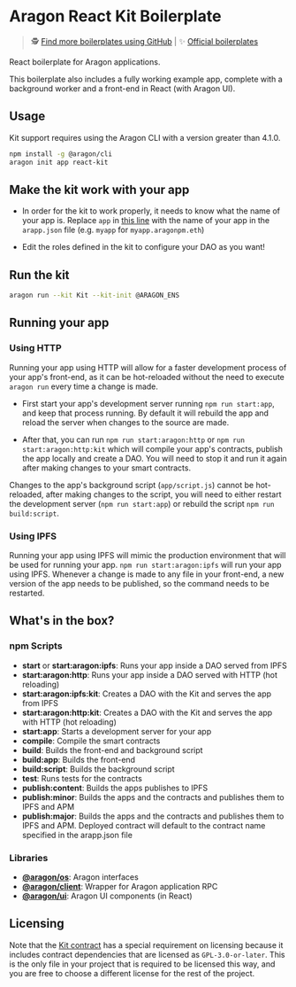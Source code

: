 # Aragon React Kit Boilerplate

> 🕵️ [Find more boilerplates using GitHub](https://github.com/search?q=topic:aragon-boilerplate) |
> ✨ [Official boilerplates](https://github.com/search?q=topic:aragon-boilerplate+org:aragon)

React boilerplate for Aragon applications.

This boilerplate also includes a fully working example app, complete with a background worker and a front-end in React (with Aragon UI).

## Usage

Kit support requires using the Aragon CLI with a version greater than 4.1.0.
```sh
npm install -g @aragon/cli
aragon init app react-kit
```

## Make the kit work with your app

- In order for the kit to work properly, it needs to know what the name of your app is. Replace `app` in [this line](https://github.com/aragon/aragon-react-kit-boilerplate/blob/dd7d571da4ab1ee6a0a82130b0c2c5d6218771b6/contracts/Kit.sol#L58) with the name of your app in the `arapp.json` file (e.g. `myapp` for `myapp.aragonpm.eth`)

- Edit the roles defined in the kit to configure your DAO as you want!

## Run the kit

```sh
aragon run --kit Kit --kit-init @ARAGON_ENS
```

## Running your app

### Using HTTP

Running your app using HTTP will allow for a faster development process of your app's front-end, as it can be hot-reloaded without the need to execute `aragon run` every time a change is made.

- First start your app's development server running `npm run start:app`, and keep that process running. By default it will rebuild the app and reload the server when changes to the source are made.

- After that, you can run `npm run start:aragon:http` or `npm run start:aragon:http:kit` which will compile your app's contracts, publish the app locally and create a DAO. You will need to stop it and run it again after making changes to your smart contracts.

Changes to the app's background script (`app/script.js`) cannot be hot-reloaded, after making changes to the script, you will need to either restart the development server (`npm run start:app`) or rebuild the script `npm run build:script`.

### Using IPFS

Running your app using IPFS will mimic the production environment that will be used for running your app. `npm run start:aragon:ipfs` will run your app using IPFS. Whenever a change is made to any file in your front-end, a new version of the app needs to be published, so the command needs to be restarted.

## What's in the box?

### npm Scripts

- **start** or **start:aragon:ipfs**: Runs your app inside a DAO served from IPFS
- **start:aragon:http**: Runs your app inside a DAO served with HTTP (hot reloading)
- **start:aragon:ipfs:kit**: Creates a DAO with the Kit and serves the app from IPFS
- **start:aragon:http:kit**: Creates a DAO with the Kit and serves the app with HTTP (hot reloading)
- **start:app**: Starts a development server for your app
- **compile**: Compile the smart contracts
- **build**: Builds the front-end and background script
- **build:app**: Builds the front-end
- **build:script**: Builds the background script
- **test**: Runs tests for the contracts
- **publish:content**: Builds the apps publishes to IPFS
- **publish:minor**: Builds the apps and the contracts and publishes them to IPFS and APM
- **publish:major**: Builds the apps and the contracts and publishes them to IPFS and APM. Deployed contract will default to the contract name specified in the arapp.json file

### Libraries

- [**@aragon/os**](https://github.com/aragon/aragonos): Aragon interfaces
- [**@aragon/client**](https://github.com/aragon/aragon.js/tree/master/packages/aragon-client): Wrapper for Aragon application RPC
- [**@aragon/ui**](https://github.com/aragon/aragon-ui): Aragon UI components (in React)

## Licensing

Note that the [Kit contract](contracts/Kit.sol) has a special requirement on licensing because it includes contract dependencies that are licensed as `GPL-3.0-or-later`. This is the only file in your project that is required to be licensed this way, and you are free to choose a different license for the rest of the project.
